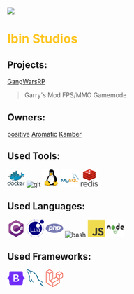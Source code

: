 <img align="center" src="https://cdn.gangwarsrp.com/assets/img/gangwarsrp_logo.webp" width="128">


# <span style="color: #ffc622;">Ibin Studios</span>


## Projects:

<a href="https://gangwarsrp.com">GangWarsRP</a> 
> Garry's Mod FPS/MMO Gamemode


## Owners:
<a href="https://github.com/pawsative">positive</a>
<a href="https://github.com/Jermany">Aromatic</a>
<a href="https://github.com/Kamber56">Kamber</a>


## Used Tools:
<p align="left">
    <img src="https://raw.githubusercontent.com/devicons/devicon/master/icons/docker/docker-original-wordmark.svg" alt="docker" width="40" height="40"/>
    <img src="https://www.vectorlogo.zone/logos/git-scm/git-scm-icon.svg" alt="git" width="40" height="40"/>
    <img src="https://raw.githubusercontent.com/devicons/devicon/master/icons/linux/linux-original.svg" alt="linux" width="40" height="40"/>
    <img src="https://raw.githubusercontent.com/devicons/devicon/master/icons/mysql/mysql-original-wordmark.svg" alt="mysql" width="40" height="40"/>
    <img src="https://raw.githubusercontent.com/devicons/devicon/master/icons/redis/redis-original-wordmark.svg" alt="redis" width="40" height="40"/>
</p>

## Used Languages:
<p align="left">
    <img src="https://raw.githubusercontent.com/devicons/devicon/master/icons/csharp/csharp-original.svg" alt="csharp" width="40" height="40"/>
    <img src="https://raw.githubusercontent.com/devicons/devicon/master/icons/lua/lua-plain.svg" alt="csharp" width="40" height="40"/>
    <img src="https://raw.githubusercontent.com/devicons/devicon/master/icons/php/php-plain.svg" alt="csharp" width="40" height="40"/>
    <img src="https://www.vectorlogo.zone/logos/gnu_bash/gnu_bash-icon.svg" alt="bash" width="40" height="40"/>
    <img src="https://raw.githubusercontent.com/devicons/devicon/master/icons/javascript/javascript-original.svg" alt="javascript" width="40" height="40"/>
    <img src="https://raw.githubusercontent.com/devicons/devicon/master/icons/nodejs/nodejs-original-wordmark.svg" alt="javascript" width="40" height="40"/>
</p>

## Used Frameworks:
<p align="left">
    <img src="https://raw.githubusercontent.com/devicons/devicon/master/icons/bootstrap/bootstrap-plain.svg" alt="bootstrap" width="40" height="40"/>
    <img src="https://raw.githubusercontent.com/devicons/devicon/master/icons/mysql/mysql-original.svg" alt="mysql" width="40" height="40"/>
    <img src="https://raw.githubusercontent.com/devicons/devicon/master/icons/laravel/laravel-original.svg" alt="mysql" width="40" height="40"/>
</p>
<br/>

